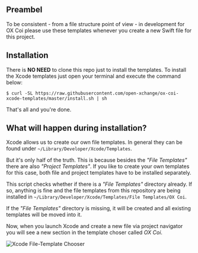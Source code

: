 ## Preambel
To be consistent - from a file structure point of view - in development for OX Coi please use these templates whenever you create a new Swift file for this project.

## Installation

There is **NO NEED** to clone this repo just to install the templates. To install the Xcode templates just open your terminal and execute the command below:

```
$ curl -SL https://raw.githubusercontent.com/open-xchange/ox-coi-xcode-templates/master/install.sh | sh
```

That's all and you're done.

## What will happen during installation?

Xcode allows us to create our own file templates. In general they can be found under `~/Library/Developer/Xcode/Templates`.

But it's only half of the truth. This is because besides the *"File Templates"* there are also *"Project Templates"*. If you like to create your own templates for this case, both file and project templates have to be installed separately.

This script checks whether if there is a *"File Templates"* directory already. If so, anything is fine and the file templates from this repository are being installed in `~/Library/Developer/Xcode/Templates/File Templates/OX Coi`.

If the *"File Templates"* directory is missing, it will be created and all existing templates will be moved into it.

Now, when you launch Xcode and create a new file via project navigator you will see a new section in the template choser called *OX Coi*.

![Xcode File-Template Chooser](https://user-images.githubusercontent.com/871198/64420599-ef057300-d09f-11e9-89e6-51965e187f93.jpg)
